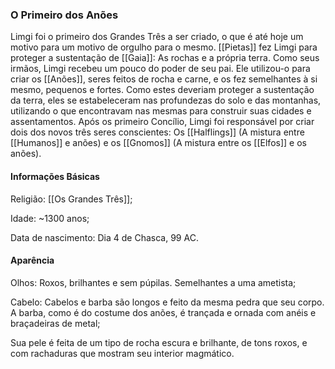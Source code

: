 ### O Primeiro dos Anões
Limgi foi o primeiro dos Grandes Três a ser criado, o que é até hoje um motivo para um motivo de orgulho para o mesmo. [[Pietas]] fez Limgi para proteger a sustentação de [[Gaia]]: As rochas e a própria terra. Como seus irmãos, Limgi recebeu um pouco do poder de seu pai. Ele utilizou-o para criar os [[Anões]], seres feitos de rocha e carne, e os fez semelhantes à si mesmo, pequenos e fortes. Como estes deveriam proteger a sustentação da terra, eles se estabeleceram nas profundezas do solo e das montanhas, utilizando o que encontravam nas mesmas para construir suas cidades e assentamentos. Após os primeiro Concílio, Limgi foi responsável por criar dois dos novos três seres conscientes: Os [[Halflings]] (A mistura entre [[Humanos]] e anões) e os [[Gnomos]] (A mistura entre os [[Elfos]] e os anões).
#### Informações Básicas
Religião: [[Os Grandes Três]];

Idade: ~1300 anos;

Data de nascimento: Dia 4 de Chasca, 99 AC.
#### Aparência
Olhos: Roxos, brilhantes e sem púpilas. Semelhantes a uma ametista;

Cabelo: Cabelos e barba são longos e feito da mesma pedra que seu corpo. A barba, como é do costume dos anões, é trançada e ornada com anéis e braçadeiras de metal;

Sua pele é feita de um tipo de rocha escura e brilhante, de tons roxos, e com rachaduras que mostram seu interior magmático.